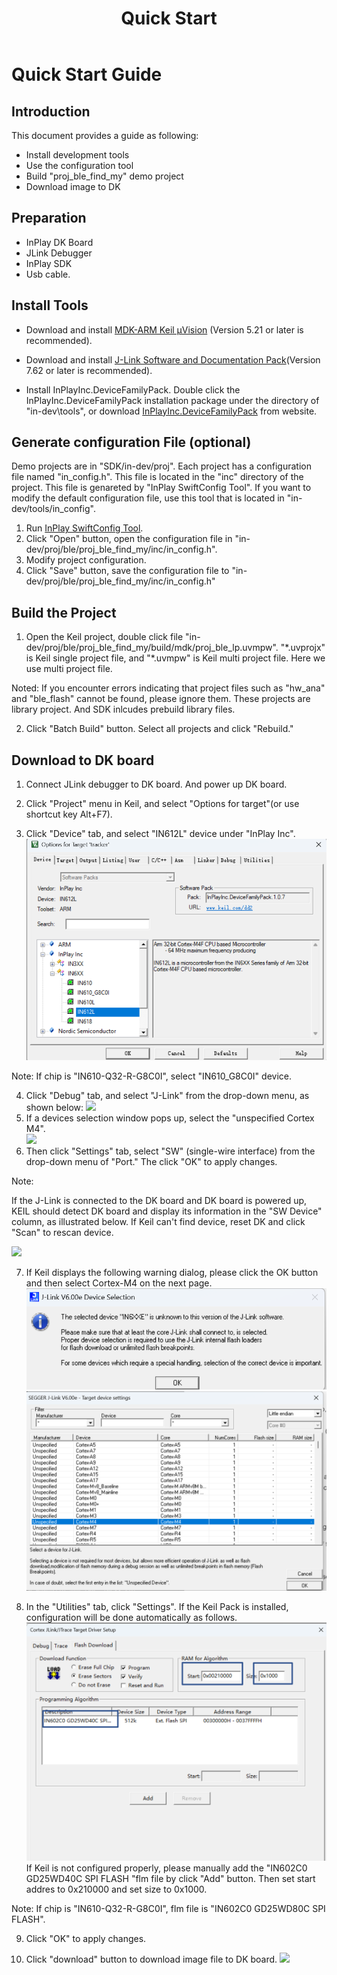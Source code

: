 ﻿---
title: "Quick Start"
---

# Quick Start Guide
## Introduction
This document provides a guide as following:
- Install development tools
- Use the configuration tool
- Build "proj_ble_find_my" demo project
- Download image to DK

## Preparation
- InPlay DK Board
- JLink Debugger
- InPlay SDK
- Usb cable.

## Install Tools
- Download and install [MDK-ARM Keil µVision](https://www.keil.com/demo/eval/arm.htm) (Version 5.21 or later is recommended). 

- Download and install [J-Link Software and Documentation Pack](https://www.segger.com/downloads/jlink/#J-LinkSoftwareAndDocumentationPack)(Version 7.62 or later is recommended).

- Install InPlayInc.DeviceFamilyPack. Double click the InPlayInc.DeviceFamilyPack installation package under the directory of "in-dev\tools", or download [InPlayInc.DeviceFamilyPack](https://github.com/InPlay-Inc/IN6XX-Tools/raw/refs/heads/main/Keil_Pack/keil_pack.zip) from website. 

## Generate configuration File (optional)
Demo projects are in "SDK/in-dev/proj". Each project has a configuration file named "in_config.h". This file is located in the "inc" directory of the project. This file is genareted by "InPlay SwiftConfig Tool". If you want to modify the default configuration file, use this tool that is located in "in-dev/tools/in_config".

1. Run [InPlay SwiftConfig Tool](https://raw.githubusercontent.com/InPlay-Inc/IN6XX-Tools/main/SwiftConfigTool/in_config.exe).
2. Click "Open" button, open the configuration file in "in-dev/proj/ble/proj_ble_find_my/inc/in_config.h". 
3. Modify project configuration.
4. Click "Save" button, save the configuration file to "in-dev/proj/ble/proj_ble_find_my/inc/in_config.h"

## Build the Project
1. Open the Keil project, double click file "in-dev/proj/ble/proj_ble_find_my/build/mdk/proj_ble_lp.uvmpw". "\*.uvprojx" is Keil single project file, and "\*.uvmpw" is Keil multi project file. Here we use multi project file.

Noted:
If you encounter errors indicating that project files such as "hw\_ana" and "ble\_flash" cannot be found, please ignore them. These projects are library project. And SDK inlcudes prebuild library files.

2. Click "Batch Build" button. Select all projects and click "Rebuild."

## Download to DK board

1. Connect JLink debugger to DK board. And power up DK board.
   
2. Click "Project" menu in Keil, and select "Options for target"(or use shortcut key Alt+F7).
3. Click "Device" tab, and select "IN612L" device under "InPlay Inc".
   ![](/images/c0-quickstart01.png)

Note:
	If chip is "IN610-Q32-R-G8C0I", select "IN610_G8C0I" device.
	
4. Click "Debug" tab, and select "J-Link" from the drop-down menu, as shown below:
   ![](/images/quickstart00.png)
5. If a devices selection window pops up, select the "unspecified Cortex M4".  
   ![](/images/quickstart01.png) 
6. Then click "Settings" tab,  select "SW" (single-wire interface) from the drop-down menu of "Port." The click "OK" to apply changes.

Note:

If the J-Link is connected to the DK board and DK board is powered up, KEIL should detect DK board and display its information in the "SW Device" column, as illustrated below. If Keil can't find device, reset DK and click "Scan" to rescan device.

![](/images/quickstart02.png) 

7. If Keil displays the following warning dialog, please click the OK button and then select Cortex-M4 on the next page.
![](/images/quickstart06.png) 
![](/images/quickstart07.png) 

8. In the "Utilities" tab, click  "Settings". If the Keil Pack is installed, configuration will be done automatically as follows.
   ![](/images/c0-quickstart02.png) 
   If Keil is not configured properly, please manually add the "IN602C0 GD25WD40C SPI FLASH "flm file by click "Add" button. Then set start addres to 0x210000 and set size to 0x1000.

Note:
	If chip is "IN610-Q32-R-G8C0I", flm file is "IN602C0 GD25WD80C SPI FLASH".

9.  Click "OK" to apply changes.

10. Click "download" button to download image file to DK board.
![](/images/c0-quickstart05.png) 







